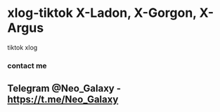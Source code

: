 # xlog-tiktok X-Ladon, X-Gorgon, X-Argus
tiktok xlog


### contact me
## Telegram @Neo_Galaxy - https://t.me/Neo_Galaxy
